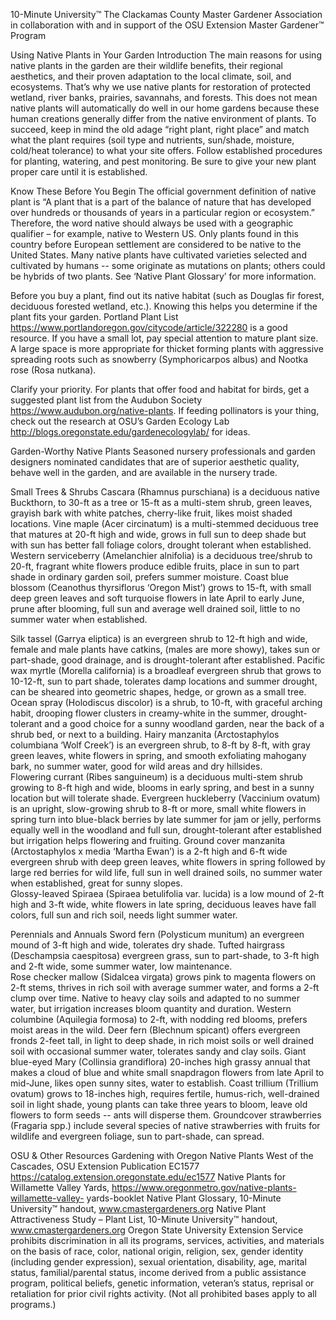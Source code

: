 

10-Minute University™ 
The Clackamas County Master Gardener Association in collaboration with and in support of 
the OSU Extension Master Gardener™ Program   
 
Using Native Plants in Your Garden 
Introduction 
The main reasons for using native plants in the garden are their wildlife benefits, their regional aesthetics, and 
their proven adaptation to the local climate, soil, and ecosystems. That’s why we use native plants for 
restoration of protected wetland, river banks, prairies, savannahs, and forests. This does not mean native 
plants will automatically do well in our home gardens because these human creations generally differ from the 
native environment of plants. To succeed, keep in mind the old adage “right plant, right place” and match 
what the plant requires (soil type and nutrients, sun/shade, moisture, cold/heat tolerance) to what your site 
offers. Follow established procedures for planting, watering, and pest monitoring. Be sure to give your new 
plant proper care until it is established.  
 
Know These Before You Begin 
The official government definition of native plant is “A plant that is a part of the balance of nature that has 
developed over hundreds or thousands of years in a particular region or ecosystem.” Therefore, the word 
native should always be used with a geographic qualifier – for example, native to Western US. Only plants 
found in this country before European settlement are considered to be native to the United States. Many 
native plants have cultivated varieties selected and cultivated by humans -- some originate as mutations on 
plants; others could be hybrids of two plants. See ‘Native Plant Glossary’ for more information. 
 
Before you buy a plant, find out its native habitat (such as Douglas fir forest, deciduous forested wetland, 
etc.). Knowing this helps you determine if the plant fits your garden. Portland Plant List 
https://www.portlandoregon.gov/citycode/article/322280  is a good resource. If you have a small lot, pay 
special attention to mature plant size. A large space is more appropriate for thicket forming plants with 
aggressive spreading roots such as snowberry (Symphoricarpos albus) and Nootka rose (Rosa nutkana). 
 
Clarify your priority. For plants that offer food and habitat for birds, get a suggested plant list from the 
Audubon Society https://www.audubon.org/native-plants. If feeding pollinators is your thing, check out the 
research at OSU’s Garden Ecology Lab http://blogs.oregonstate.edu/gardenecologylab/ for ideas. 
 
Garden-Worthy Native Plants 
Seasoned nursery professionals and garden designers nominated candidates that are of superior aesthetic 
quality, behave well in the garden, and are available in the nursery trade.  
 
Small Trees & Shrubs 
Cascara (Rhamnus purschiana) is a deciduous native Buckthorn, to 30-ft as a tree or 15-ft as a multi-stem 
shrub, green leaves, grayish bark with white patches, cherry-like fruit, likes moist shaded locations. 
Vine maple (Acer circinatum) is a multi-stemmed deciduous tree that matures at 20-ft high and wide, grows in 
full sun to deep shade but with sun has better fall foliage colors, drought tolerant when established. 
Western serviceberry (Amelanchier alnifolia) is a deciduous tree/shrub to 20-ft, fragrant white flowers 
produce edible fruits, place in sun to part shade in ordinary garden soil, prefers summer moisture. 
Coast blue blossom (Ceanothus thyrsiflorus ‘Oregon Mist’) grows to 15-ft, with small deep green leaves and 
soft turquoise flowers in late April to early June, prune after blooming, full sun and average well drained soil, 
little to no summer water when established. 
 

Silk tassel (Garrya eliptica) is an evergreen shrub to 12-ft high and wide, female and male plants have catkins, 
(males are more showy), takes sun or part-shade, good drainage, and is drought-tolerant after established. 
Pacific wax myrtle (Morella california) is a broadleaf evergreen shrub that grows to 10-12-ft, sun to part 
shade, tolerates damp locations and summer drought, can be sheared into geometric shapes, hedge, or grown 
as a small tree.  
Ocean spray (Holodiscus discolor) is a shrub, to 10-ft, with graceful arching habit, drooping flower clusters in 
creamy-white in the summer, drought-tolerant and a good choice for a sunny woodland garden, near the back 
of a shrub bed, or next to a building. 
Hairy manzanita (Arctostaphylos columbiana ‘Wolf Creek’) is an evergreen shrub, to 8-ft by 8-ft, with gray 
green leaves, white flowers in spring, and smooth exfoliating mahogany bark, no summer water, good for wild 
areas and dry hillsides.  
Flowering currant (Ribes sanguineum) is a deciduous multi-stem shrub growing to 8-ft high and wide, blooms 
in early spring, and best in a sunny location but will tolerate shade. 
Evergreen huckleberry (Vaccinium ovatum) is an upright, slow-growing shrub to 8-ft or more, small white 
flowers in spring turn into blue-black berries by late summer for jam or jelly, performs equally well in the 
woodland and full sun, drought-tolerant after established but irrigation helps flowering and fruiting. 
Ground cover manzanita (Arctostaphylos x media ‘Martha Ewan’) is a 2-ft high and 6-ft wide evergreen shrub 
with deep green leaves, white flowers in spring followed by large red berries for wild life, full sun in well 
drained soils, no summer water when established, great for sunny slopes.  
Glossy-leaved Spiraea (Spiraea betulifolia var. lucida) is a low mound of 2-ft high and 3-ft wide, white flowers 
in late spring, deciduous leaves have fall colors, full sun and rich soil, needs light summer water. 
 
Perennials and Annuals 
Sword fern (Polysticum munitum) an evergreen mound of 3-ft high and wide, tolerates dry shade. 
Tufted hairgrass (Deschampsia caespitosa) evergreen grass, sun to part-shade, to 3-ft high and 2-ft wide, 
some summer water, low maintenance.  
Rose checker mallow (Sidalcea virgata) grows pink to magenta flowers on 2-ft stems, thrives in rich soil with 
average summer water, and forms a 2-ft clump over time. Native to heavy clay soils and adapted to no 
summer water, but irrigation increases bloom quantity and duration. 
Western columbine (Aquilegia formosa) to 2-ft, with nodding red blooms, prefers moist areas in the wild. 
Deer fern (Blechnum spicant) offers evergreen fronds 2-feet tall, in light to deep shade, in rich moist soils or 
well drained soil with occasional summer water, tolerates sandy and clay soils. 
Giant blue-eyed Mary (Collinsia grandiflora) 20-inches high grassy annual that makes a cloud of blue and 
white small snapdragon flowers from late April to mid-June, likes open sunny sites, water to establish. 
Coast trillium (Trillium ovatum) grows to 18-inches high, requires fertile, humus-rich, well-drained soil in light 
shade, young plants can take three years to bloom, leave old flowers to form seeds -- ants will disperse them. 
Groundcover strawberries (Fragaria spp.) include several species of native strawberries with fruits for wildlife 
and evergreen foliage, sun to part-shade, can spread. 
 
OSU & Other Resources 
Gardening with Oregon Native Plants West of the Cascades, OSU Extension Publication EC1577 
https://catalog.extension.oregonstate.edu/ec1577 
Native Plants for Willamette Valley Yards, https://www.oregonmetro.gov/native-plants-willamette-valley-
yards-booklet 
Native Plant Glossary, 10-Minute University™ handout, www.cmastergardeners.org 
Native Plant Attractiveness Study – Plant List, 10-Minute University™ handout, www.cmastergardeners.org 
Oregon State University Extension Service prohibits discrimination in all its programs, services, activities, and materials on the basis of race, color, 
national origin, religion, sex, gender identity (including gender expression), sexual orientation, disability, age, marital status, familial/parental 
status, income derived from a public assistance program, political beliefs, genetic information, veteran’s status, reprisal or retaliation for prior civil 
rights activity. (Not all prohibited bases apply to all programs.) 